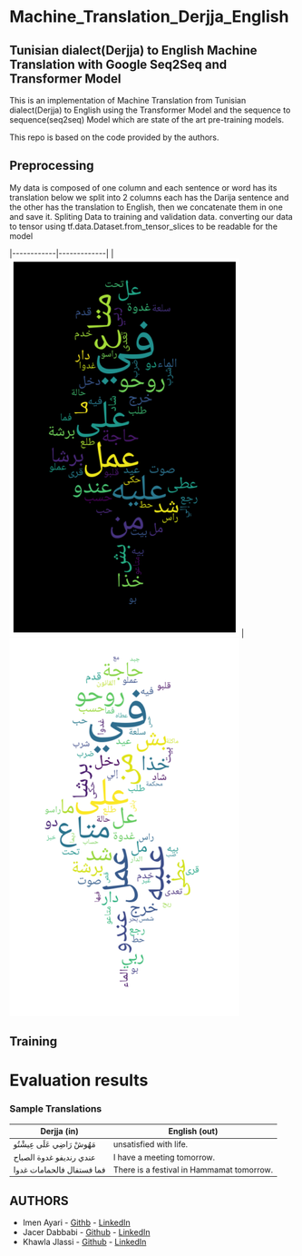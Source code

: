 # Machine_Translation_Derjja_English
## Tunisian dialect(Derjja) to English Machine Translation with Google Seq2Seq and Transformer Model

This is an implementation of Machine Translation from Tunisian dialect(Derjja) to English using the Transformer Model and the sequence to sequence(seq2seq) Model which are state of the art pre-training models.

This repo is based on the code provided by the authors.

## Preprocessing

My data is composed of one column and each sentence or word has its translation below we split into 2 columns each has the Darija sentence and the other has the translation to English, then we concatenate them in one and save it.
Spliting Data to training and validation data.
converting our data to tensor using tf.data.Dataset.from_tensor_slices to be readable for the model 

|------------|-------------|
| ![Splashscreen](https://github.com/jlassi1/Machine_Translation_Derjja_English/blob/main/asset/black_tunis.png) | ![Splashscreen](https://github.com/jlassi1/Machine_Translation_Derjja_English/blob/main/asset/white_tunis.png)  

## Training

# Evaluation results



### Sample Translations
Derjja (in)| English (out)
--- | --- |
مَهُوشْ رَاضِي عَلَى عِيشْتُو | unsatisfied with life.
عندي رنديفو غدوة الصباح | I have a meeting tomorrow.
فما فستفال فالحمامات غدوا | There is a festival in Hammamat tomorrow.




## AUTHORS
* Imen Ayari - [Githb](https://github.com/Immaannn2222)
             - [LinkedIn](https://www.linkedin.com/in/imen-ayari1-77312a1a2/)
* Jacer Dabbabi - [Github](https://github.com/jaycer95)
             - [LinkedIn](https://www.linkedin.com/in/jacer-dabbabi-a1519a1a1/)
* Khawla Jlassi - [Github](https://github.com/jlassi1)
             - [LinkedIn](https://www.linkedin.com/in/khawla-jlassi-11941019a/)

